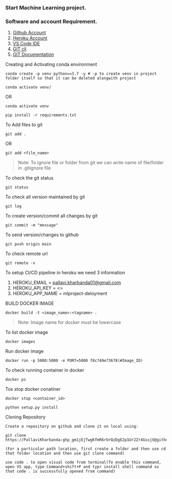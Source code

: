 ### Start Machine Learning project.

### Software and account Requirement.

1. [Github Account](https://github.com)
2. [Heroku Account](https://dashboard.heroku.com/login)
3. [VS Code IDE](https://code.visualstudio.com/download)
4. [GIT cli](https://git-scm.com/downloads)
5. [GIT Documentation](https://git-scm.com/docs/gittutorial)


Creating  and Activating conda environment
```
conda create -p venv python==3.7 -y # -p to create venv in project folder itself so that it can be deleted alongwith project
```
```
conda activate venv/
```
OR 
```
conda activate venv
```

```
pip install -r requirements.txt
```

To Add files to git
```
git add .
```

OR
```
git add <file_name>
```

> Note: To ignore file or folder from git we can write name of file/folder in .gitignore file

To check the git status 
```
git status
```
To check all version maintained by git
```
git log
```

To create version/commit all changes by git
```
git commit -m "message"
```

To send version/changes to github
```
git push origin main
```

To check remote url 
```
git remote -v
```

To setup CI/CD pipeline in heroku we need 3 information
1. HEROKU_EMAIL = pallavi.kharbanda01@gmail.com
2. HEROKU_API_KEY = <>
3. HEROKU_APP_NAME = mlproject-deloyment

BUILD DOCKER IMAGE
```
docker build -t <image_name>:<tagname> .
```
> Note: Image name for docker must be lowercase


To list docker image
```
docker images
```

Run docker image
```
docker run -p 5000:5000 -e PORT=5000 f8c749e73678(#Image_ID)
```

To check running container in docker
```
docker ps
```

Tos stop docker conatiner
```
docker stop <container_id>
```



```
python setup.py install

```

Cloning Repository
```
Create a repository on github and clone it on local using:

git clone https://PallaviKharbanda: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@github.com/PallaviKharbanda/ML_Project_VS.git

(For a particular path location, first create a folder and then use cd that folder location and then use git clone command)

use code . to open visual code from terminal(To enable this command, open VS app, type Command+shift+P and typr install shell command so that code . is successfully opened from command)

```

